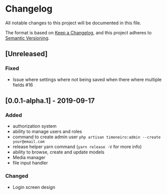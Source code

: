 # Changelog
All notable changes to this project will be documented in this file.

The format is based on [Keep a Changelog](https://keepachangelog.com/en/1.0.0/),
and this project adheres to [Semantic Versioning](https://semver.org/spec/v2.0.0.html).

## [Unreleased]
### Fixed
- Issue where settings where not being saved when there where multiple fields #16

## [0.0.1-alpha.1] - 2019-09-17
### Added
- authorization system
- ability to manage users and roles
- command to create admin user `php artisan timoneiro:admin --create your@email.com`
- release helper yarn command (`yarn release -V` for more info)
- ability to browse, create and update models
- Media manager
- file input handler

### Changed
- Login screen design
